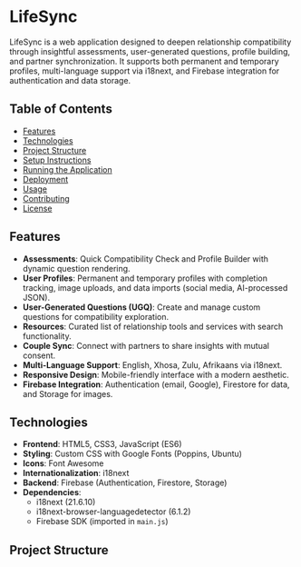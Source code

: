 # LifeSync

LifeSync is a web application designed to deepen relationship compatibility through insightful assessments, user-generated questions, profile building, and partner synchronization. It supports both permanent and temporary profiles, multi-language support via i18next, and Firebase integration for authentication and data storage.

## Table of Contents
- [Features](#features)
- [Technologies](#technologies)
- [Project Structure](#project-structure)
- [Setup Instructions](#setup-instructions)
- [Running the Application](#running-the-application)
- [Deployment](#deployment)
- [Usage](#usage)
- [Contributing](#contributing)
- [License](#license)

## Features
- **Assessments**: Quick Compatibility Check and Profile Builder with dynamic question rendering.
- **User Profiles**: Permanent and temporary profiles with completion tracking, image uploads, and data imports (social media, AI-processed JSON).
- **User-Generated Questions (UGQ)**: Create and manage custom questions for compatibility exploration.
- **Resources**: Curated list of relationship tools and services with search functionality.
- **Couple Sync**: Connect with partners to share insights with mutual consent.
- **Multi-Language Support**: English, Xhosa, Zulu, Afrikaans via i18next.
- **Responsive Design**: Mobile-friendly interface with a modern aesthetic.
- **Firebase Integration**: Authentication (email, Google), Firestore for data, and Storage for images.

## Technologies
- **Frontend**: HTML5, CSS3, JavaScript (ES6)
- **Styling**: Custom CSS with Google Fonts (Poppins, Ubuntu)
- **Icons**: Font Awesome
- **Internationalization**: i18next
- **Backend**: Firebase (Authentication, Firestore, Storage)
- **Dependencies**: 
  - i18next (21.6.10)
  - i18next-browser-languagedetector (6.1.2)
  - Firebase SDK (imported in `main.js`)

## Project Structure
